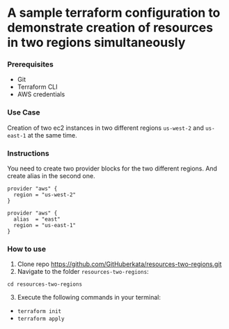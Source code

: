 # A sample terraform configuration to demonstrate creation of resources in two regions simultaneously 

### Prerequisites
- Git
- Terraform CLI
- AWS credentials

### Use Case
Creation of two ec2 instances in two different regions `us-west-2` and `us-east-1` at the same time.

### Instructions
You need to create two provider blocks for the two different regions. And create alias in the second one.
```
provider "aws" {
  region = "us-west-2"
}

provider "aws" {
  alias  = "east"
  region = "us-east-1"
}
```

### How to use
1. Clone repo https://github.com/GitHuberkata/resources-two-regions.git
2. Navigate to the folder `resources-two-regions`:
``` 
cd resources-two-regions
```
3. Execute the following commands in your terminal:
- `terraform init`
- `terraform apply`
